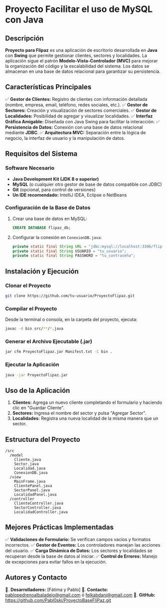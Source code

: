 # Proyecto Facilitar el uso de MySQL con Java

## Descripción
**Proyecto para Flipaz** es una aplicación de escritorio desarrollada en **Java** con **Swing** que permite gestionar clientes, sectores y localidades. La aplicación sigue el patrón **Modelo-Vista-Controlador (MVC)** para mejorar la organización del código y la escalabilidad del sistema. Los datos se almacenan en una base de datos relacional para garantizar su persistencia.

## Características Principales
✅ **Gestor de Clientes:** Registro de clientes con información detallada (nombre, empresa, email, teléfono, redes sociales, etc.).
✅ **Gestor de Sectores:** Creación y visualización de sectores comerciales.
✅ **Gestor de Localidades:** Posibilidad de agregar y visualizar localidades.
✅ **Interfaz Gráfica Amigable:** Diseñada con Java Swing para facilitar la interacción.
✅ **Persistencia de Datos:** Conexión con una base de datos relacional mediante **JDBC**.
✅ **Arquitectura MVC:** Separación entre la lógica de negocio, la interfaz de usuario y la manipulación de datos.

## Requisitos del Sistema
### Software Necesario
- **Java Development Kit (JDK 8 o superior)**
- **MySQL** (o cualquier otro gestor de base de datos compatible con JDBC)
- **Git** (opcional, para control de versiones)
- **Un IDE recomendado:** IntelliJ IDEA, Eclipse o NetBeans

### Configuración de la Base de Datos
1. Crear una base de datos en MySQL:
   ```sql
   CREATE DATABASE flipaz_db;
   ```
2. Configurar la conexión en `ConexionDB.java`:
   ```java
   private static final String URL = "jdbc:mysql://localhost:3306/flipaz_db";
   private static final String USUARIO = "tu_usuario";
   private static final String PASSWORD = "tu_contraseña";
   ```

## Instalación y Ejecución
### Clonar el Proyecto
```bash
git clone https://github.com/tu-usuario/ProyectoFlipaz.git
```

### Compilar el Proyecto
Desde la terminal o consola, en la carpeta del proyecto, ejecuta:
```bash
javac -d bin src/**/*.java
```

### Generar el Archivo Ejecutable (.jar)
```bash
jar cfm ProyectoFlipaz.jar Manifest.txt -C bin .
```

### Ejecutar la Aplicación
```bash
java -jar ProyectoFlipaz.jar
```

## Uso de la Aplicación
1. **Clientes:** Agrega un nuevo cliente completando el formulario y haciendo clic en "Guardar Cliente".
2. **Sectores:** Ingresa el nombre del sector y pulsa "Agregar Sector".
3. **Localidades:** Registra una nueva localidad de la misma manera que un sector.

## Estructura del Proyecto
```plaintext
/src
  /model
    Cliente.java
    Sector.java
    Localidad.java
    ConexionDB.java
  /view
    MainFrame.java
    ClientePanel.java
    SectorPanel.java
    LocalidadPanel.java
  /controller
    ClienteController.java
    SectorController.java
    LocalidadController.java
```

## Mejores Prácticas Implementadas
✅ **Validaciones de Formulario:** Se verifican campos vacíos y formatos incorrectos.
✅ **Gestor de Eventos:** Los controladores manejan las acciones del usuario.
✅ **Carga Dinámica de Datos:** Los sectores y localidades se recuperan desde la base de datos al iniciar.
✅ **Control de Errores:** Manejo de excepciones para evitar fallos en la ejecución.

## Autores y Contacto
📌. **Desarrolladores:** [Fátima y Pablo]
📌. **Contacto:** pablopedrenoalbaladejo@gmail.com ó felkabdani@gmail.com
📌. **GitHub:** https://github.com/Pabl0ski/ProyectoBaseFliPaz.git

